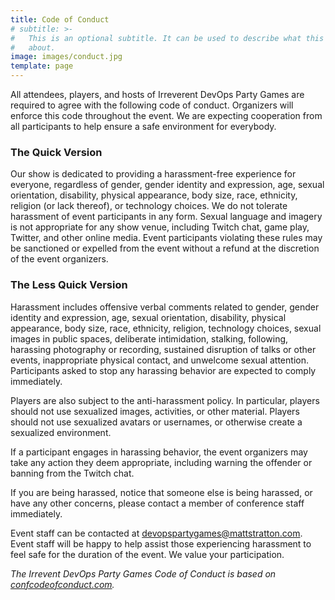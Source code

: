 ```yaml
---
title: Code of Conduct
# subtitle: >-
#   This is an optional subtitle. It can be used to describe what this page is
#   about.
image: images/conduct.jpg
template: page
---
```


All attendees, players, and hosts of Irreverent DevOps Party Games are required to agree with the following code of conduct. Organizers will enforce this code throughout the event. We are expecting cooperation from all participants to help ensure a safe environment for everybody.

### The Quick Version

Our show is dedicated to providing a harassment-free experience for everyone, regardless of gender, gender identity and expression, age, sexual orientation, disability, physical appearance, body size, race, ethnicity, religion (or lack thereof), or technology choices. We do not tolerate harassment of event participants in any form. Sexual language and imagery is not appropriate for any show venue, including Twitch chat, game play, Twitter, and other online media. Event participants violating these rules may be sanctioned or expelled from the event without a refund at the discretion of the event organizers.

### The Less Quick Version

Harassment includes offensive verbal comments related to gender, gender identity and expression, age, sexual orientation, disability, physical appearance, body size, race, ethnicity, religion, technology choices, sexual images in public spaces, deliberate intimidation, stalking, following, harassing photography or recording, sustained disruption of talks or other events, inappropriate physical contact, and unwelcome sexual attention. Participants asked to stop any harassing behavior are expected to comply immediately.

Players are also subject to the anti-harassment policy. In particular, players should not use sexualized images, activities, or other material. Players should not use sexualized avatars or usernames, or otherwise create a sexualized environment.

If a participant engages in harassing behavior, the event organizers may take any action they deem appropriate, including warning the offender or banning from the Twitch chat.

If you are being harassed, notice that someone else is being harassed, or have any other concerns, please contact a member of conference staff immediately.

Event staff can be contacted at [devopspartygames@mattstratton.com](mailto:devopspartygames@mattstratton.com). Event staff will be happy to help assist those experiencing harassment to feel safe for the duration of the event. We value your participation.

_The Irrevent DevOps Party Games Code of Conduct is based on [confcodeofconduct.com](https://confcodeofconduct.com)._
